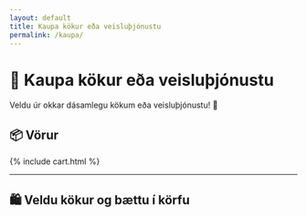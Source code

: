 ```yaml
---
layout: default
title: Kaupa kökur eða veisluþjónustu
permalink: /kaupa/
---
```


# 🍰 Kaupa kökur eða veisluþjónustu

Veldu úr okkar dásamlegu kökum eða veisluþjónustu! 🥳

## **📦 Vörur**

{% include cart.html %}

---

## **🛍️ Veldu kökur og bættu í körfu**